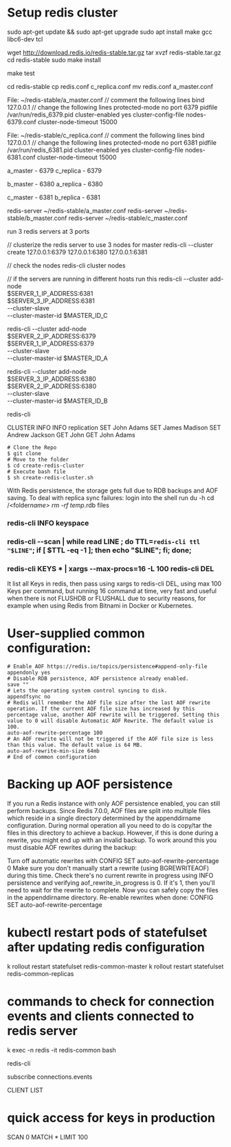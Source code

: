 # Setup redis cluster

sudo apt-get update && sudo apt-get upgrade
sudo apt install make gcc libc6-dev tcl

wget http://download.redis.io/redis-stable.tar.gz
tar xvzf redis-stable.tar.gz
cd redis-stable
sudo make install

make test

cd redis-stable
cp redis.conf c_replica.conf
mv redis.conf a_master.conf

File: ~/redis-stable/a_master.conf
// comment the following lines
bind 127.0.0.1
// change the following lines
protected-mode no
port 6379
pidfile /var/run/redis_6379.pid
cluster-enabled yes
cluster-config-file nodes-6379.conf
cluster-node-timeout 15000

File: ~/redis-stable/c_replica.conf
// comment the following lines
bind 127.0.0.1
// change the following lines
protected-mode no
port 6381
pidfile /var/run/redis_6381.pid
cluster-enabled yes
cluster-config-file nodes-6381.conf
cluster-node-timeout 15000

a_master - 6379
c_replica - 6379

b_master - 6380
a_replica - 6380

c_master - 6381
b_replica - 6381

redis-server ~/redis-stable/a_master.conf
redis-server ~/redis-stable/b_master.conf
redis-server ~/redis-stable/c_master.conf

run 3 redis servers at 3 ports

// clusterize the redis server to use 3 nodes for master
redis-cli --cluster create 127.0.0.1:6379 127.0.0.1:6380 127.0.0.1:6381

// check the nodes
redis-cli cluster nodes

// if the servers are running in different hosts run this
redis-cli --cluster add-node \
 $SERVER_1_IP_ADDRESS:6381 \
 $SERVER_3_IP_ADDRESS:6381 \
 --cluster-slave \
 --cluster-master-id $MASTER_ID_C

redis-cli --cluster add-node \
 $SERVER_2_IP_ADDRESS:6379 \
 $SERVER_1_IP_ADDRESS:6379 \
 --cluster-slave \
 --cluster-master-id $MASTER_ID_A

redis-cli --cluster add-node \
 $SERVER_3_IP_ADDRESS:6380 \
 $SERVER_2_IP_ADDRESS:6380 \
 --cluster-slave \
 --cluster-master-id $MASTER_ID_B

redis-cli

CLUSTER INFO
INFO replication
SET John Adams
SET James Madison
SET Andrew Jackson
GET John
GET John Adams

```shell
# Clone the Repo
$ git clone
# Move to the folder
$ cd create-redis-cluster
# Execute bash file
$ sh create-redis-cluster.sh
```

With Redis persistence, the storage gets full due to RDB backups and AOF saving.
To deal with replica sync failures:
login into the shell
run du -h
cd /<folder*name>
rm -rf temp*<number>.rdb files

### redis-cli INFO keyspace

### redis-cli --scan | while read LINE ; do TTL=`redis-cli ttl "$LINE"`; if [ $TTL -eq -1 ]; then echo "$LINE"; fi; done;

### redis-cli KEYS \* | xargs --max-procs=16 -L 100 redis-cli DEL

It list all Keys in redis, then pass using xargs to redis-cli DEL, using max 100 Keys per command, but running 16 command at time, very fast and useful when there is not FLUSHDB or FLUSHALL due to security reasons, for example when using Redis from Bitnami in Docker or Kubernetes.

# User-supplied common configuration:

    # Enable AOF https://redis.io/topics/persistence#append-only-file
    appendonly yes
    # Disable RDB persistence, AOF persistence already enabled.
    save ""
    # Lets the operating system control syncing to disk.
    appendfsync no
    # Redis will remember the AOF file size after the last AOF rewrite operation. If the current AOF file size has increased by this percentage value, another AOF rewrite will be triggered. Setting this value to 0 will disable Automatic AOF Rewrite. The default value is 100.
    auto-aof-rewrite-percentage 100
    # An AOF rewrite will not be triggered if the AOF file size is less than this value. The default value is 64 MB.
    auto-aof-rewrite-min-size 64mb
    # End of common configuration

# Backing up AOF persistence

If you run a Redis instance with only AOF persistence enabled, you can still perform backups. Since Redis 7.0.0, AOF files are split into multiple files which reside in a single directory determined by the appenddirname configuration. During normal operation all you need to do is copy/tar the files in this directory to achieve a backup. However, if this is done during a rewrite, you might end up with an invalid backup. To work around this you must disable AOF rewrites during the backup:

Turn off automatic rewrites with
CONFIG SET auto-aof-rewrite-percentage 0
Make sure you don't manually start a rewrite (using BGREWRITEAOF) during this time.
Check there's no current rewrite in progress using
INFO persistence
and verifying aof_rewrite_in_progress is 0. If it's 1, then you'll need to wait for the rewrite to complete.
Now you can safely copy the files in the appenddirname directory.
Re-enable rewrites when done:
CONFIG SET auto-aof-rewrite-percentage <prev-value>

# kubectl restart pods of statefulset after updating redis configuration

k rollout restart statefulset redis-common-master
k rollout restart statefulset redis-common-replicas

# commands to check for connection events and clients connected to redis server

k exec -n redis -it redis-common bash

redis-cli

subscribe connections.events

CLIENT LIST

# quick access for keys in production

SCAN 0 MATCH \* LIMIT 100
